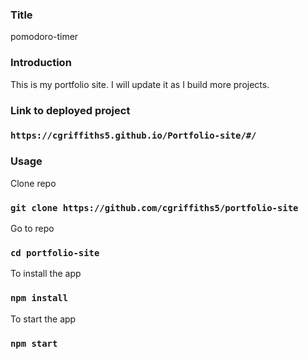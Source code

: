 ### Title 

pomodoro-timer

### Introduction 

This is my portfolio site. I will update it as I build more projects. 

### Link to deployed project

### `https://cgriffiths5.github.io/Portfolio-site/#/`

### Usage 

Clone repo 

### `git clone https://github.com/cgriffiths5/portfolio-site`

Go to repo 

### `cd portfolio-site`

To install the app

### `npm install`

To start the app

### `npm start`

